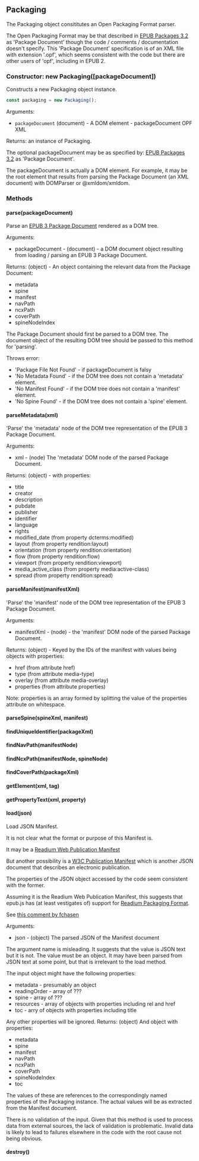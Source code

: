<h2 id="packaging">Packaging</h2>

The Packaging object consititutes an Open Packaging Format parser.

The Open Packaging Format may be that described in
[EPUB Packages 3.2](https://www.w3.org/publishing/epub/epub-packages.html#sec-package-doc)
as 'Package Document' though the code / comments / documentation doesn't
specify. This 'Package Document' specification is of an XML file with
extension '.opf', which seems consistent with the code but there are other
users of 'opf', including in EPUB 2.

<h3 id="packaging.constructor">Constructor: new Packaging([packageDocument])</h3>

Constructs a new Packaging object instance.

```js
const packaging = new Packaging();
```
Arguments:
 
 * `packageDocument` (document) - A DOM element - packageDocument OPF XML

Returns: an instance of Packaging.

The optional packageDocument may be as specified by:
[EPUB Packages 3.2](https://www.w3.org/publishing/epub/epub-packages.html#sec-package-doc)
as 'Package Document'.

The packageDocument is actually a DOM element. For example, it may be the
root element that results from parsing the Package Document (an XML
document) with DOMParser or @xmldom/xmldom.

<h3 id='packaging.methods'>Methods</h3>


<h4 id="packaging.parse">parse(packageDocument)</h4>

Parse an
[EPUB 3 Package Document](https://www.w3.org/publishing/epub/epub-packages.html#sec-package-doc) rendered as a DOM tree.

Arguments: 

 * packageDocument - (document) - a DOM document object resulting from
   loading / parsing an EPUB 3 Package Document.

Returns: (object) - An object containing the relevant data from the Package
Document:

 * metadata
 * spine
 * manifest
 * navPath
 * ncxPath
 * coverPath
 * spineNodeIndex

The Package Document should first be parsed to a DOM tree. The document
object of the resulting DOM tree should be passed to this method for
'parsing'.

Throws error:

 * 'Package File Not Found' - if packageDocument is falsy
 * 'No Metadata Found' - if the DOM tree does not contain a 'metadata'
   element.
 * 'No Manifest Found' - if the DOM tree does not contain a 'manifest'
   element.
 * 'No Spine Found' - if the DOM tree does not contain a 'spine' element.

<h4 id="packaging.parseMetadata">parseMetadata(xml)</h4>

'Parse' the 'metadata' node of the DOM tree representation of the EPUB 3
Package Document.

Arguments:

 * xml - (node) The 'metadata' DOM node of the parsed Package Document.

Returns: (object) - with properties:

 * title
 * creator
 * description
 * pubdate
 * publisher
 * identifier
 * language
 * rights
 * modified_date (from property dcterms:modified)
 * layout (from property rendition:layout)
 * orientation (from property rendition:orientation)
 * flow (from property rendition:flow)
 * viewport (from property rendition:viewport)
 * media_active_class (from property media:active-class)
 * spread (from property rendition:spread)

<h4 id="packaging.parseManifest">parseManifest(manifestXml)</h4>

'Parse' the 'manifest' node of the DOM tree representation of the EPUB 3
Package Document.

Arguments:

 * manifestXml - (node) - the 'manifest' DOM node of the parsed Package
   Document.

Returns: (object) - Keyed by the IDs of the manifest with values being
objects with properties:

 * href (from attribute href)
 * type (from attribute media-type)
 * overlay (from attribute media-overlay)
 * properties (from attribute properties)

Note: properties is an array formed by splitting the value of the
properties attribute on whitespace.

<h4 id="packaging.parseSpine">parseSpine(spineXml, manifest)</h4>
<h4 id="packaging.findUniqueIdentifier">findUniqueIdentifier(packageXml)</h4>
<h4 id="packaging.findNavPath">findNavPath(manifestNode)</h4>
<h4 id="packaging.findNcxPath">findNcxPath(manifestNode, spineNode)</h4>
<h4 id="packaging.findCoverPath">findCoverPath(packageXml)</h4>
<h4 id="packaging.getElement">getElement(xml, tag)</h4>
<h4 id="packaging.getPropertyText">getPropertyText(xml, property)</h4>
<h4 id="packaging.load">load(json)</h4>

Load JSON Manifest.

It is not clear what the format or purpose of this Manifest is.

It may be a
[Readium Web Publication Manifest](https://readium.org/webpub-manifest/)

But another possibility is a
[W3C Publication Manifest](https://www.w3.org/TR/pub-manifest/) which is
another JSON document that describes an electronic publication.

The properties of the JSON object accessed by the code seem consistent with
the former. 

Assuming it is the Readium Web Publication Manifest, this suggests that
epub.js has (at least vestigates of) support for
[Readium Packaging Format](https://readium.org/webpub-manifest/packaging.html).

See [this comment by fchasen](https://github.com/w3c/wpub/issues/119#issuecomment-357054182)

Arguments:

 * json - (object) The parsed JSON of the Manifest document

The argument name is misleading. It suggests that the value is JSON text
but it is not. The value must be an object. It may have been parsed from
JSON text at some point, but that is irrelevant to the load method.

The input object might have the following properties:
 * metadata - presumably an object
 * readingOrder - array of ???
 * spine - array of ???
 * resources - array of objects with properties including rel and href
 * toc - arry of objects with properties including title

Any other properties will be ignored. 
Returns: (object) And object with properties:

 * metadata
 * spine
 * manifest
 * navPath
 * ncxPath
 * coverPath
 * spineNodeIndex
 * toc

The values of these are references to the correspondingly named properties
of the Packaging instance. The actual values will be as extracted from the
Manifest document.

There is no validation of the input. Given that this method is used to
process data from external sources, the lack of validation is problematic.
Invalid data is likely to lead to failures elsewhere in the code with the
root cause not being obvious.

<h4 id="packaging.destroy">destroy()</h4>

